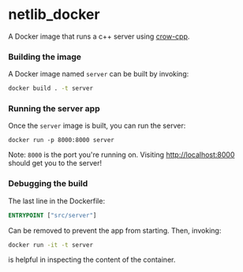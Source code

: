 # netlib_docker
A Docker image that runs a c++ server using [crow-cpp](https://github.com/CrowCpp/crow/tree/master). 


### Building the image
A Docker image named `server` can be built by invoking:
```bash
docker build . -t server
```

### Running the server app
Once the `server` image is built, you can run the server:
```
docker run -p 8000:8000 server
```
Note: `8000` is the port you're running on. Visiting [http://localhost:8000](http://localhost:8000) should get you to the server!


### Debugging the build
The last line in the Dockerfile:
```Dockerfile
ENTRYPOINT ["src/server"]
```
Can be removed to prevent the app from starting. Then, invoking:
```bash
docker run -it -t server
```
is helpful in inspecting the content of the container. 

